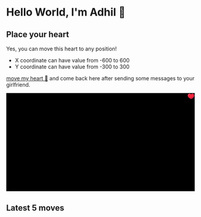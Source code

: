 # Hello World, I'm Adhil 🤍

## Place your heart
Yes, you can move this heart to any position!
- X coordinate can have value from -600 to 600
- Y coordinate can have value from -300 to 300

[move my heart 🤍](https://github.com/adhilsalim/adhilsalim/issues/new?title=,&body=Try+Changing+the+values+and+submit+the+issue.+Give+it+some+time+to+reflect.) and come back here after sending some messages to your girlfriend.

![GitHub Banner Image](github_banner_heart.png)

## Latest 5 moves

